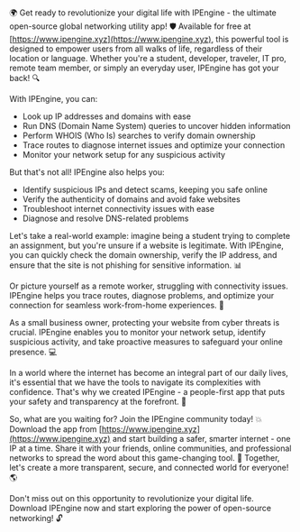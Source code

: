 🌍 Get ready to revolutionize your digital life with IPEngine - the ultimate open-source global networking utility app! 🛡️ Available for free at [https://www.ipengine.xyz](https://www.ipengine.xyz), this powerful tool is designed to empower users from all walks of life, regardless of their location or language. Whether you're a student, developer, traveler, IT pro, remote team member, or simply an everyday user, IPEngine has got your back! 🔍

With IPEngine, you can:

* Look up IP addresses and domains with ease
* Run DNS (Domain Name System) queries to uncover hidden information
* Perform WHOIS (Who Is) searches to verify domain ownership
* Trace routes to diagnose internet issues and optimize your connection
* Monitor your network setup for any suspicious activity

But that's not all! IPEngine also helps you:

* Identify suspicious IPs and detect scams, keeping you safe online
* Verify the authenticity of domains and avoid fake websites
* Troubleshoot internet connectivity issues with ease
* Diagnose and resolve DNS-related problems

Let's take a real-world example: imagine being a student trying to complete an assignment, but you're unsure if a website is legitimate. With IPEngine, you can quickly check the domain ownership, verify the IP address, and ensure that the site is not phishing for sensitive information. 📊

Or picture yourself as a remote worker, struggling with connectivity issues. IPEngine helps you trace routes, diagnose problems, and optimize your connection for seamless work-from-home experiences. 🏢

As a small business owner, protecting your website from cyber threats is crucial. IPEngine enables you to monitor your network setup, identify suspicious activity, and take proactive measures to safeguard your online presence. 💻

In a world where the internet has become an integral part of our daily lives, it's essential that we have the tools to navigate its complexities with confidence. That's why we created IPEngine - a people-first app that puts your safety and transparency at the forefront. 🌟

So, what are you waiting for? Join the IPEngine community today! 💥 Download the app from [https://www.ipengine.xyz](https://www.ipengine.xyz) and start building a safer, smarter internet - one IP at a time. Share it with your friends, online communities, and professional networks to spread the word about this game-changing tool. 🚀 Together, let's create a more transparent, secure, and connected world for everyone! 🌎

Don't miss out on this opportunity to revolutionize your digital life. Download IPEngine now and start exploring the power of open-source networking! 🔓